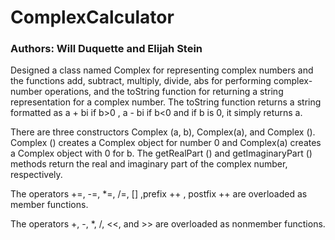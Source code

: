 # ComplexCalculator
### Authors: Will Duquette and Elijah Stein

Designed a class named Complex for representing complex numbers and the functions
add, subtract, multiply, divide, abs for performing complex-number operations, and the
toString function for returning a string representation for a complex number. The
toString function returns a string formatted as a + bi if b>0 , a - bi if b<0 and if b is 0, it
simply returns a.

There are three constructors Complex (a, b), Complex(a), and Complex (). Complex ()
creates a Complex object for number 0 and Complex(a) creates a Complex object with 0
for b. The getRealPart () and getImaginaryPart () methods return the
real and imaginary part of the complex number, respectively.

The operators +=, -=, *=, /=, [] ,prefix ++ , postfix ++ are overloaded as member functions.

The operators +, -, *, /, <<, and >> are overloaded as nonmember functions. 

